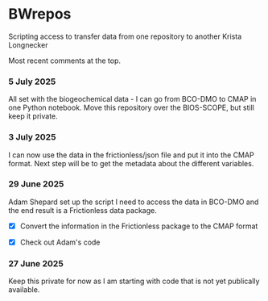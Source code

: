 # BWrepos
Scripting access to transfer data from one repository to another
Krista Longnecker

Most recent comments at the top.
### 5 July 2025
All set with the biogeochemical data - I can go from BCO-DMO to CMAP in one Python notebook. Move this repository over the BIOS-SCOPE, but still keep it private.

### 3 July 2025
I can now use the data in the frictionless/json file and put it into the CMAP format. Next step will be to get the metadata about the different variables.

### 29 June 2025
Adam Shepard set up the script I need to access the data in BCO-DMO and the end result is a Frictionless data package. 

- [x] Convert the information in the Frictionless package to the CMAP format
- [x] Check out Adam's code
 

### 27 June 2025
Keep this private for now as I am starting with code that is not yet publically available.

